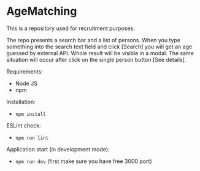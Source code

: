 # AgeMatching

This is a repository used for recruitment purposes.

The repo presents a search bar and a list of persons. When you type something into the search text field and click [Search] you will get an age guessed by external API. Whole result will be visible in a modal. The same situation will occur after click on the single person button [See details].

Requirements:

- Node JS
- npm

Installation:

- `npm install`

ESLint check:

- `npm run lint`

Application start (in development mode):

- `npm run dev` (first make sure you have free 3000 port)
